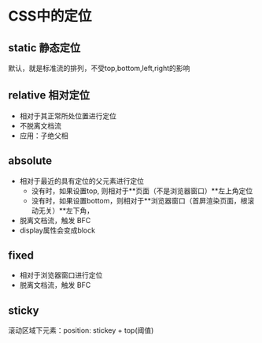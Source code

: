 # CSS中的定位

## static 静态定位

默认，就是标准流的排列，不受top,bottom,left,right的影响

## relative 相对定位
- 相对于其正常所处位置进行定位
- 不脱离文档流
- 应用：子绝父相

## absolute
- 相对于最近的具有定位的父元素进行定位
  - 没有时，如果设置top, 则相对于**页面（不是浏览器窗口）**左上角定位
  - 没有时，如果设置bottom，则相对于**浏览器窗口（首屏渲染页面，根滚动无关）**左下角，
- 脱离文档流，触发 BFC
- display属性会变成block

## fixed
- 相对于浏览器窗口进行定位
- 脱离文档流，触发 BFC

## sticky


滚动区域下元素：position: stickey + top(阈值)

